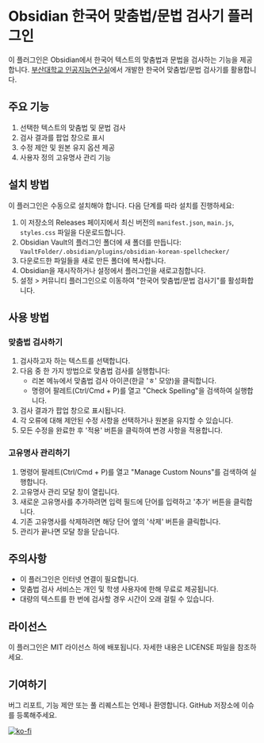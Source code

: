 # Obsidian 한국어 맞춤법/문법 검사기 플러그인

이 플러그인은 Obsidian에서 한국어 텍스트의 맞춤법과 문법을 검사하는 기능을 제공합니다. [부산대학교 인공지능연구실](http://speller.cs.pusan.ac.kr/)에서 개발한 한국어 맞춤법/문법 검사기를 활용합니다.

## 주요 기능

1. 선택한 텍스트의 맞춤법 및 문법 검사
2. 검사 결과를 팝업 창으로 표시
3. 수정 제안 및 원본 유지 옵션 제공
4. 사용자 정의 고유명사 관리 기능

## 설치 방법

이 플러그인은 수동으로 설치해야 합니다. 다음 단계를 따라 설치를 진행하세요:

1. 이 저장소의 Releases 페이지에서 최신 버전의 `manifest.json`, `main.js`, `styles.css` 파일을 다운로드합니다.
2. Obsidian Vault의 플러그인 폴더에 새 폴더를 만듭니다: `VaultFolder/.obsidian/plugins/obsidian-korean-spellchecker/`
3. 다운로드한 파일들을 새로 만든 폴더에 복사합니다.
4. Obsidian을 재시작하거나 설정에서 플러그인을 새로고침합니다.
5. 설정 > 커뮤니티 플러그인으로 이동하여 "한국어 맞춤법/문법 검사기"를 활성화합니다.

## 사용 방법

### 맞춤법 검사하기

1. 검사하고자 하는 텍스트를 선택합니다.
2. 다음 중 한 가지 방법으로 맞춤법 검사를 실행합니다:
   - 리본 메뉴에서 맞춤법 검사 아이콘(한글 'ㅎ' 모양)을 클릭합니다.
   - 명령어 팔레트(Ctrl/Cmd + P)를 열고 "Check Spelling"을 검색하여 실행합니다.
3. 검사 결과가 팝업 창으로 표시됩니다.
4. 각 오류에 대해 제안된 수정 사항을 선택하거나 원본을 유지할 수 있습니다.
5. 모든 수정을 완료한 후 '적용' 버튼을 클릭하여 변경 사항을 적용합니다.

### 고유명사 관리하기

1. 명령어 팔레트(Ctrl/Cmd + P)를 열고 "Manage Custom Nouns"를 검색하여 실행합니다.
2. 고유명사 관리 모달 창이 열립니다.
3. 새로운 고유명사를 추가하려면 입력 필드에 단어를 입력하고 '추가' 버튼을 클릭합니다.
4. 기존 고유명사를 삭제하려면 해당 단어 옆의 '삭제' 버튼을 클릭합니다.
5. 관리가 끝나면 모달 창을 닫습니다.

## 주의사항

- 이 플러그인은 인터넷 연결이 필요합니다.
- 맞춤법 검사 서비스는 개인 및 학생 사용자에 한해 무료로 제공됩니다.
- 대량의 텍스트를 한 번에 검사할 경우 시간이 오래 걸릴 수 있습니다.

## 라이선스

이 플러그인은 MIT 라이선스 하에 배포됩니다. 자세한 내용은 LICENSE 파일을 참조하세요.

## 기여하기

버그 리포트, 기능 제안 또는 풀 리퀘스트는 언제나 환영합니다. GitHub 저장소에 이슈를 등록해주세요.

[![ko-fi](https://ko-fi.com/img/githubbutton_sm.svg)](https://ko-fi.com/D1D710BIPE)
